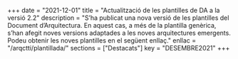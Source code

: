 +++
date = "2021-12-01"
title = "Actualització de les plantilles de DA a la versió 2.2"
description = "S’ha publicat una nova versió de les plantilles del Document d’Arquitectura. En aquest cas, a més de la plantilla genèrica, s’han afegit noves versions adaptades a les noves arquitectures emergents.  Podeu obtenir les noves plantilles en el següent enllaç."
enllac = "/arqctti/plantillada/"
sections    = ["Destacats"]
key = "DESEMBRE2021"
+++
